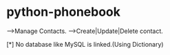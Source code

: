 # python-phonebook

-->Manage Contacts.
-->Create|Update|Delete contact.

[*] No database like MySQL is linked.(Using Dictionary)


